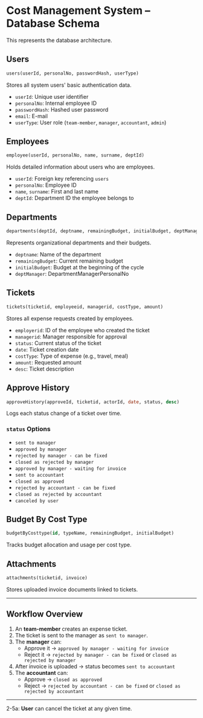 
# Cost Management System – Database Schema

This represents the database architecture.
## Users

```sql
users(userId, personalNo, passwordHash, userType)
```

Stores all system users' basic authentication data.

- `userId`: Unique user identifier  
- `personalNo`: Internal employee ID  
- `passwordHash`: Hashed user password
- `email`: E-mail 
- `userType`: User role (`team-member`, `manager`, `accountant`, `admin`)

## Employees

```sql
employee(userId, personalNo, name, surname, deptId)
```

Holds detailed information about users who are employees.

- `userId`: Foreign key referencing `users`  
- `personalNo`: Employee ID  
- `name`, `surname`: First and last name  
- `deptId`: Department ID the employee belongs to

## Departments

```sql
departments(deptId, deptname, remainingBudget, initialBudget, deptManager)
```

Represents organizational departments and their budgets.

- `deptname`: Name of the department
- `remainingBudget`: Current remaining budget  
- `initialBudget`: Budget at the beginning of the cycle
- `deptManager`: DepartmentManagerPersonalNo

## Tickets

```sql
tickets(ticketid, employeeid, managerid, costType, amount)
```

Stores all expense requests created by employees.

- `employerid`: ID of the employee who created the ticket  
- `managerid`: Manager responsible for approval  
- `status`: Current status of the ticket  
- `date`: Ticket creation date  
- `costType`: Type of expense (e.g., travel, meal)  
- `amount`: Requested amount
- `desc`: Ticket description
## Approve History

```sql
approveHistory(approveId, ticketid, actorId, date, status, desc)
```

Logs each status change of a ticket over time.


### `status` Options

- `sent to manager`  
- `approved by manager`  
- `rejected by manager - can be fixed`  
- `closed as rejected by manager`  
- `approved by manager - waiting for invoice`  
- `sent to accountant`  
- `closed as approved`  
- `rejected by accountant - can be fixed`  
- `closed as rejected by accountant`  
- `canceled by user`


## Budget By Cost Type

```sql
budgetByCosttype(id, typeName, remainingBudget, initialBudget)
```

Tracks budget allocation and usage per cost type.

## Attachments

```sql
attachments(ticketid, invoice)
```

Stores uploaded invoice documents linked to tickets.

---

## Workflow Overview

1. An **team-member** creates an expense ticket.  
2. The ticket is sent to the manager as `sent to manager`.  
3. The **manager** can:
   - Approve it → `approved by manager - waiting for invoice`  
   - Reject it → `rejected by manager - can be fixed` or `closed as rejected by manager`  
4. After invoice is uploaded → status becomes `sent to accountant`  
5. The **accountant** can:
   - Approve → `closed as approved`  
   - Reject → `rejected by accountant - can be fixed` or `closed as rejected by accountant`

---
2-5a: **User** can cancel the ticket at any given time.
